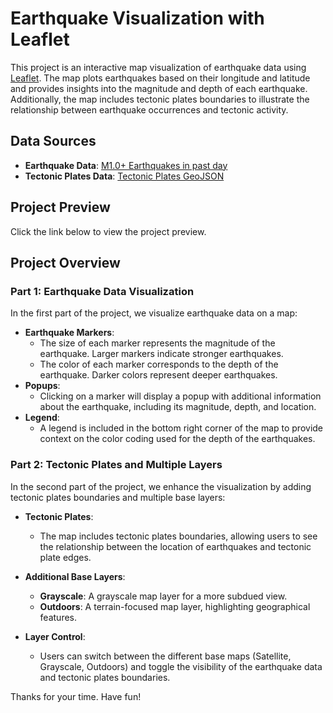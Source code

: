 # Earthquake Visualization with Leaflet

This project is an interactive map visualization of earthquake data using [Leaflet](https://leafletjs.com/). The map plots earthquakes based on their longitude and latitude and provides insights into the magnitude and depth of each earthquake. Additionally, the map includes tectonic plates boundaries to illustrate the relationship between earthquake occurrences and tectonic activity.

## Data Sources

- **Earthquake Data**: [M1.0+ Earthquakes in past day](https://earthquake.usgs.gov/earthquakes/feed/v1.0/summary/1.0_day.geojson)
- **Tectonic Plates Data**: [Tectonic Plates GeoJSON](https://github.com/fraxen/tectonicplates)

## Project Preview

Click the link below to view the project preview.

## Project Overview

### Part 1: Earthquake Data Visualization

In the first part of the project, we visualize earthquake data on a map:

- **Earthquake Markers**:
    - The size of each marker represents the magnitude of the earthquake. Larger markers indicate stronger earthquakes.
    - The color of each marker corresponds to the depth of the earthquake. Darker colors represent deeper earthquakes.
- **Popups**:
    - Clicking on a marker will display a popup with additional information about the earthquake, including its magnitude, depth, and location.
- **Legend**:
    - A legend is included in the bottom right corner of the map to provide context on the color coding used for the depth of the earthquakes.


### Part 2: Tectonic Plates and Multiple Layers

In the second part of the project, we enhance the visualization by adding tectonic plates boundaries and multiple base layers:

- **Tectonic Plates**:

    - The map includes tectonic plates boundaries, allowing users to see the relationship between the location of earthquakes and tectonic plate edges.
- **Additional Base Layers**:

    - **Grayscale**: A grayscale map layer for a more subdued view.
    - **Outdoors**: A terrain-focused map layer, highlighting geographical features.
- **Layer Control**:

    - Users can switch between the different base maps (Satellite, Grayscale, Outdoors) and toggle the visibility of the earthquake data and tectonic plates boundaries.

Thanks for your time. Have fun!
